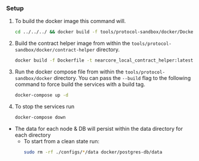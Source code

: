 ### Setup

1. To build the docker image this command will.
    ```bash
    cd ../../../ && docker build -f tools/protocol-sandbox/docker/Dockerfile -t nearcore_local_test:latest .
    ```
2. Build the contract helper image from within the `tools/protocol-sandbox/docker/contract-helper` directory.
    ``` bash 
    docker build -f Dockerfile -t nearcore_local_contract_helper:latest .
    ```
3. Run the docker compose file from within the `tools/protocol-sandbox/docker` directory. You can pass the `--build` flag to the following command to force build the services with a build tag.
    ```bash
    docker-compose up -d 
    ```
4. To stop the services run
    ```bash
    docker-compose down
    ```
   
- The data for each node & DB will persist within the data directory for each directory
  - To start from a clean state run:
    ```bash
    sudo rm -rf ./configs/*/data docker/postgres-db/data
    ```
